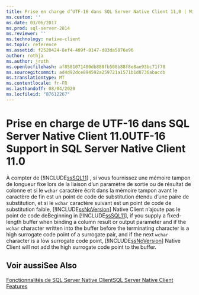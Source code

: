 ```yaml
---
title: Prise en charge d’UTF-16 dans SQL Server Native Client 11,0 | Microsoft Docs
ms.custom: ''
ms.date: 03/06/2017
ms.prod: sql-server-2014
ms.reviewer: ''
ms.technology: native-client
ms.topic: reference
ms.assetid: f2520424-8ef4-409f-8147-d83da5076e96
author: rothja
ms.author: jroth
ms.openlocfilehash: af8581071400db888fb508b88f8e8ae93bc71f70
ms.sourcegitcommit: ad4d92dce894592a259721a1571b1d8736abacdb
ms.translationtype: MT
ms.contentlocale: fr-FR
ms.lasthandoff: 08/04/2020
ms.locfileid: "87612267"
---
```

# <a name="utf-16-support-in-sql-server-native-client-110"></a><span data-ttu-id="26500-102">Prise en charge de UTF-16 dans SQL Server Native Client 11.0</span><span class="sxs-lookup"><span data-stu-id="26500-102">UTF-16 Support in SQL Server Native Client 11.0</span></span>
  <span data-ttu-id="26500-103">À compter de [!INCLUDE[ssSQL11](../../../includes/sssql11-md.md)] , si vous fournissez une mémoire tampon de longueur fixe lors de la liaison d’un paramètre de sortie ou de résultat de colonne et si le `wchar` caractère écrit dans la mémoire tampon avant le caractère de fin est un point de code de substitution étendu d’une paire de substitution, et si le `wchar` caractère suivant est un point de code de substitution faible, [!INCLUDE[ssNoVersion](../../../includes/ssnoversion-md.md)] Native Client n’ajoute pas le point de code de</span><span class="sxs-lookup"><span data-stu-id="26500-103">Beginning in [!INCLUDE[ssSQL11](../../../includes/sssql11-md.md)], if you supply a fixed-length buffer when binding a column result or output parameter and if the `wchar` character written into the buffer before the terminating character is a high surrogate code point of a surrogate pair, and if the next `wchar` character is a low surrogate code point, [!INCLUDE[ssNoVersion](../../../includes/ssnoversion-md.md)] Native Client will not add the high surrogate code point to the buffer.</span></span>  
  
## <a name="see-also"></a><span data-ttu-id="26500-104">Voir aussi</span><span class="sxs-lookup"><span data-stu-id="26500-104">See Also</span></span>  
 [<span data-ttu-id="26500-105">Fonctionnalités de SQL Server Native Client</span><span class="sxs-lookup"><span data-stu-id="26500-105">SQL Server Native Client Features</span></span>](sql-server-native-client-features.md)  
  
  
